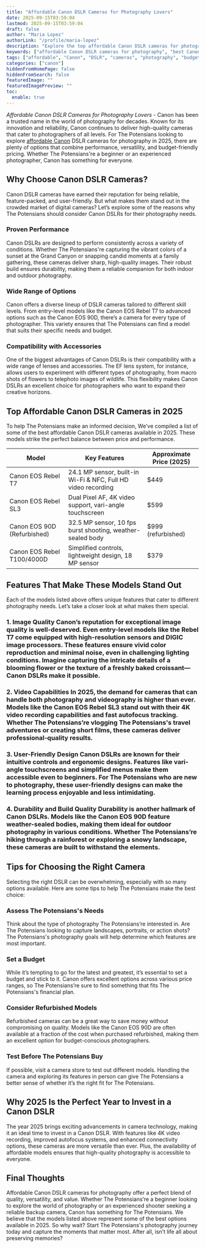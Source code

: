 ```yaml
---
title: "Affordable Canon DSLR Cameras for Photography Lovers"
date: 2025-09-15T03:59:04
lastmod: 2025-09-15T03:59:04
draft: false
author: "Maria Lopez"
authorLink: "/profile/maria-lopez"
description: "Explore the top affordable Canon DSLR cameras for photography enthusiasts in 2025. Discover budget-friendly options that deliver exceptional performance and stunning image quality."
keywords: ["affordable Canon DSLR cameras for photography", "best Canon DSLR cameras on a budget", "top affordable Canon cameras for photography"]
tags: ["affordable", "Canon", "DSLR", "cameras", "photography", "budget"]
categories: ["canon"]
hiddenFromHomePage: false
hiddenFromSearch: false
featuredImage: ""
featuredImagePreview: ""
toc:
  enable: true
---
```


*Affordable Canon DSLR Cameras for Photography Lovers* - Canon has been a trusted name in the world of photography for decades. Known for its innovation and reliability, Canon continues to deliver high-quality cameras that cater to photographers of all levels. For The Potensians looking to explore [affordable Canon](/canon/affordable-canon-camera-features) DSLR cameras for photography in 2025, there are plenty of options that combine performance, versatility, and budget-friendly pricing. Whether The Potensians're a beginner or an experienced photographer, Canon has something for everyone.

## Why Choose Canon DSLR Cameras?

Canon DSLR cameras have earned their reputation for being reliable, feature-packed, and user-friendly. But what makes them stand out in the crowded market of digital cameras? Let’s explore some of the reasons why The Potensians should consider Canon DSLRs for their photography needs.

### Proven Performance

Canon DSLRs are designed to perform consistently across a variety of conditions. Whether The Potensians're capturing the vibrant colors of a sunset at the Grand Canyon or snapping candid moments at a family gathering, these cameras deliver sharp, high-quality images.  Their robust build ensures durability, making them a reliable companion for both indoor and outdoor photography.

### Wide Range of Options

Canon offers a diverse lineup of DSLR cameras tailored to different skill levels. From entry-level models like the Canon EOS Rebel T7 to advanced options such as the Canon EOS 90D, there’s a camera for every type of photographer. This variety ensures that The Potensians can find a model that suits their specific needs and budget.

### Compatibility with Accessories

One of the biggest advantages of Canon DSLRs is their compatibility with a wide range of lenses and accessories. The EF lens system, for instance, allows users to experiment with different types of photography, from macro shots of flowers to telephoto images of wildlife. This flexibility makes Canon DSLRs an excellent choice for photographers who want to expand their creative horizons.

## Top Affordable Canon DSLR Cameras in 2025

To help The Potensians make an informed decision, We’ve compiled a list of some of the best affordable Canon DSLR cameras available in 2025. These models strike the perfect balance between price and performance.

<div class="table-responsive">
<table class="html-table">
<thead>
<tr>
<th>Model</th>
<th>Key Features</th>
<th>Approximate Price (2025)</th>
</tr>
</thead>
<tbody>
<tr>
<td>Canon EOS Rebel T7</td>
<td>24.1 MP sensor, built-in Wi-Fi & NFC, Full HD video recording</td>
<td>$449</td>
</tr>
<tr>
<td>Canon EOS Rebel SL3</td>
<td>Dual Pixel AF, 4K video support, vari-angle touchscreen</td>
<td>$599</td>
</tr>
<tr>
<td>Canon EOS 90D (Refurbished)</td>
<td>32.5 MP sensor, 10 fps burst shooting, weather-sealed body</td>
<td>$999 (refurbished)</td>
</tr>
<tr>
<td>Canon EOS Rebel T100/4000D</td>
<td>Simplified controls, lightweight design, 18 MP sensor</td>
<td>$379</td>
</tr>
</tbody>
</table>
</div>

## Features That Make These Models Stand Out

Each of the models listed above offers unique features that cater to different photography needs. Let’s take a closer look at what makes them special.

### 1. Image Quality Canon’s reputation for exceptional image quality is well-deserved. Even entry-level models like the Rebel T7 come equipped with high-resolution sensors and DIGIC image processors. These features ensure vivid color reproduction and minimal noise, even in challenging lighting conditions. Imagine capturing the intricate details of a blooming flower or the texture of a freshly baked croissant—Canon DSLRs make it possible.

### 2. Video Capabilities In 2025, the demand for cameras that can handle both photography and videography is higher than ever. Models like the Canon EOS Rebel SL3 stand out with their 4K video recording capabilities and fast autofocus tracking. Whether The Potensians’re vlogging The Potensians's travel adventures or creating short films, these cameras deliver professional-quality results.

### 3. User-Friendly Design Canon DSLRs are known for their intuitive controls and ergonomic designs. Features like vari-angle touchscreens and simplified menus make them accessible even to beginners. For The Potensians who are new to photography, these user-friendly designs can make the learning process enjoyable and less intimidating.

### 4. Durability and Build Quality Durability is another hallmark of Canon DSLRs. Models like the Canon EOS 90D feature weather-sealed bodies, making them ideal for outdoor photography in various conditions. Whether The Potensians’re hiking through a rainforest or exploring a snowy landscape, these cameras are built to withstand the elements.

## Tips for Choosing the Right Camera

Selecting the right DSLR can be overwhelming, especially with so many options available. Here are some tips to help The Potensians make the best choice:

### Assess The Potensians's Needs

Think about the type of photography The Potensians’re interested in. Are The Potensians looking to capture landscapes, portraits, or action shots? The Potensians's photography goals will help determine which features are most important.

### Set a Budget

While it’s tempting to go for the latest and greatest, it’s essential to set a budget and stick to it. Canon offers excellent options across various price ranges, so The Potensians’re sure to find something that fits The Potensians's financial plan. 

### Consider Refurbished Models

Refurbished cameras can be a great way to save money without compromising on quality. Models like the Canon EOS 90D are often available at a fraction of the cost when purchased refurbished, making them an excellent option for budget-conscious photographers.

### Test Before The Potensians Buy

If possible, visit a camera store to test out different models. Handling the camera and exploring its features in person can give The Potensians a better sense of whether it’s the right fit for The Potensians.

## Why 2025 Is the Perfect Year to Invest in a Canon DSLR

The year 2025 brings exciting advancements in camera technology, making it an ideal time to invest in a Canon DSLR. With features like 4K video recording, improved autofocus systems, and enhanced connectivity options, these cameras are more versatile than ever. Plus, the availability of affordable models ensures that high-quality photography is accessible to everyone.

## Final Thoughts

Affordable Canon DSLR cameras for photography offer a perfect blend of quality, versatility, and value.  Whether The Potensians’re a beginner looking to explore the world of photography or an experienced shooter seeking a reliable backup camera, Canon has something for The Potensians. We believe that the models listed above represent some of the best options available in 2025. So why wait? Start The Potensians's photography journey today and capture the moments that matter most. After all, isn’t life all about preserving memories?